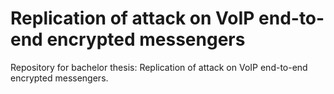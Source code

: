 # Replication of attack on VoIP end-to-end encrypted messengers
Repository for bachelor thesis: Replication of attack on VoIP end-to-end encrypted messengers.
